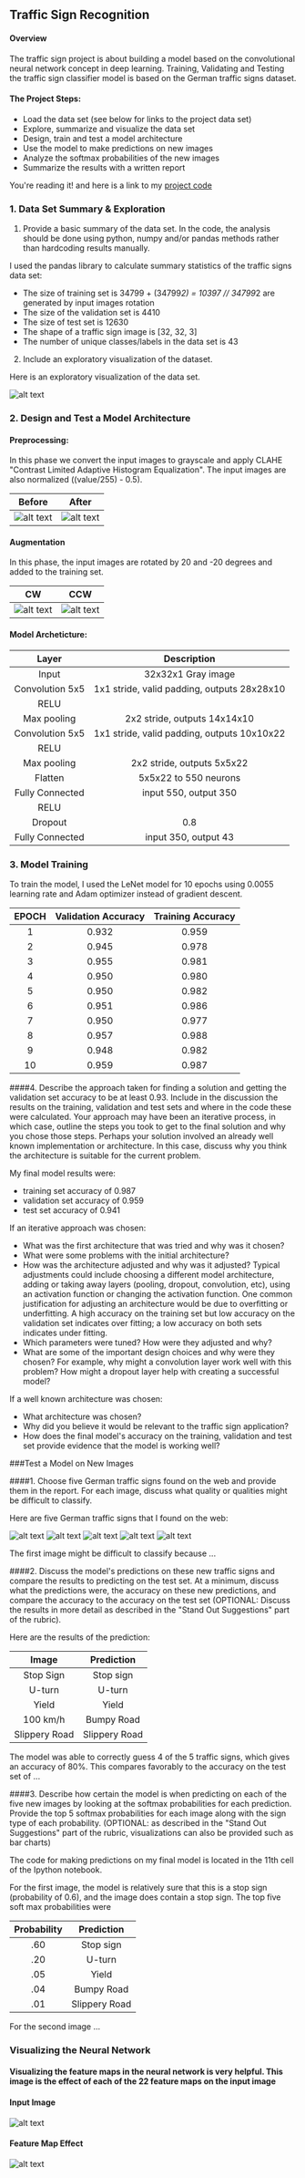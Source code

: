 ## Traffic Sign Recognition 

#### Overview

The traffic sign project is about building a model based on the convolutional neural network concept in deep learning. Training, Validating and Testing the traffic sign classifier model is based on the German traffic signs dataset. 

#### The Project Steps:
* Load the data set (see below for links to the project data set)
* Explore, summarize and visualize the data set
* Design, train and test a model architecture
* Use the model to make predictions on new images
* Analyze the softmax probabilities of the new images
* Summarize the results with a written report 

You're reading it! and here is a link to my [project code](https://github.com/AhmedMYassin/Traffic-Sign-Classifier/blob/master/Traffic_Sign_Classifier.ipynb)

### 1. Data Set Summary & Exploration

1. Provide a basic summary of the data set. In the code, the analysis should be done using python, numpy and/or pandas methods rather than hardcoding results manually.

I used the pandas library to calculate summary statistics of the traffic
signs data set:

* The size of training set is 34799 + (34799*2) = 10397 // 34799*2 are generated by input images rotation
* The size of the validation set is 4410
* The size of test set is 12630
* The shape of a traffic sign image is [32, 32, 3]
* The number of unique classes/labels in the data set is 43

2. Include an exploratory visualization of the dataset.

Here is an exploratory visualization of the data set.

![alt text](https://github.com/AhmedMYassin/Traffic-Sign-Classifier/blob/master/examples/plot_hist.png)

### 2. Design and Test a Model Architecture

#### Preprocessing: 
In this phase we convert the input images to grayscale and apply CLAHE "Contrast Limited Adaptive Histogram Equalization". The input images are also normalized ((value/255) - 0.5).

| Before			        |     After	        					| 
|:---------------------:|:---------------------------------------------:| 
| ![alt text](https://github.com/AhmedMYassin/Traffic-Sign-Classifier/blob/master/examples/dataset_ex_before.png)         		| ![alt text](https://github.com/AhmedMYassin/Traffic-Sign-Classifier/blob/master/examples/dataset_ex_After.png)   							| 

#### Augmentation
In this phase, the input images are rotated by 20 and -20 degrees and added to the training set.

| CW			        |     CCW	        					| 
|:---------------------:|:---------------------------------------------:| 
| ![alt text](https://github.com/AhmedMYassin/Traffic-Sign-Classifier/blob/master/examples/dataset_ro_after_cw.png)         		| ![alt text](https://github.com/AhmedMYassin/Traffic-Sign-Classifier/blob/master/examples/dataset_ro_after_ccw.png)   							| 

#### Model Archeticture:

| Layer         		|     Description	        					| 
|:---------------------:|:---------------------------------------------:| 
| Input         		| 32x32x1 Gray image   							| 
| Convolution 5x5     	| 1x1 stride, valid padding, outputs 28x28x10 	|
| RELU					|												|
| Max pooling	      	| 2x2 stride,  outputs 14x14x10 				|
| Convolution 5x5     	| 1x1 stride, valid padding, outputs 10x10x22 	|
| RELU					|												|
| Max pooling	      	| 2x2 stride,  outputs 5x5x22 				| 
| Flatten     	| 5x5x22 to 550 neurons 	|
| Fully Connected     	| input 550, output 350 	|
| RELU					|												|
| Dropout					|	0.8											|
| Fully Connected     	| input 350, output 43 |	 


### 3. Model Training

To train the model, I used the LeNet model for 10 epochs using 0.0055 learning rate and Adam optimizer instead of gradient descent.

| EPOCH         		|     Validation Accuracy	        					|      Training Accuracy	        					| 
|:---------------------:|:---------------------------------------------:|:---------------------------------------------:| 
| 1	      	| 0.932 				| 0.959 				|
| 2	      	| 0.945 				| 0.978 				|
| 3	      	| 0.955 				| 0.981 				|
| 4	      	| 0.950 				| 0.980 				|
| 5	      	| 0.950 				| 0.982 				|
| 6	      	| 0.951 				| 0.986 				|
| 7	      	| 0.950 				| 0.977 				|
| 8	      	| 0.957 				| 0.988 				|
| 9	      	| 0.948 				| 0.982 				|
| 10	      	| 0.959 				| 0.987 				|

####4. Describe the approach taken for finding a solution and getting the validation set accuracy to be at least 0.93. Include in the discussion the results on the training, validation and test sets and where in the code these were calculated. Your approach may have been an iterative process, in which case, outline the steps you took to get to the final solution and why you chose those steps. Perhaps your solution involved an already well known implementation or architecture. In this case, discuss why you think the architecture is suitable for the current problem.

My final model results were:
* training set accuracy of 0.987
* validation set accuracy of 0.959 
* test set accuracy of 0.941

If an iterative approach was chosen:
* What was the first architecture that was tried and why was it chosen?
* What were some problems with the initial architecture?
* How was the architecture adjusted and why was it adjusted? Typical adjustments could include choosing a different model architecture, adding or taking away layers (pooling, dropout, convolution, etc), using an activation function or changing the activation function. One common justification for adjusting an architecture would be due to overfitting or underfitting. A high accuracy on the training set but low accuracy on the validation set indicates over fitting; a low accuracy on both sets indicates under fitting.
* Which parameters were tuned? How were they adjusted and why?
* What are some of the important design choices and why were they chosen? For example, why might a convolution layer work well with this problem? How might a dropout layer help with creating a successful model?

If a well known architecture was chosen:
* What architecture was chosen?
* Why did you believe it would be relevant to the traffic sign application?
* How does the final model's accuracy on the training, validation and test set provide evidence that the model is working well?
 

###Test a Model on New Images

####1. Choose five German traffic signs found on the web and provide them in the report. For each image, discuss what quality or qualities might be difficult to classify.

Here are five German traffic signs that I found on the web:

![alt text](https://github.com/AhmedMYassin/Traffic-Sign-Classifier/blob/master/examples/DE_image0.png) ![alt text](https://github.com/AhmedMYassin/Traffic-Sign-Classifier/blob/master/examples/DE_image1.png) ![alt text](https://github.com/AhmedMYassin/Traffic-Sign-Classifier/blob/master/examples/DE_image2.png) 
![alt text](https://github.com/AhmedMYassin/Traffic-Sign-Classifier/blob/master/examples/DE_image3.png) ![alt text](https://github.com/AhmedMYassin/Traffic-Sign-Classifier/blob/master/examples/DE_image4.png)

The first image might be difficult to classify because ...

####2. Discuss the model's predictions on these new traffic signs and compare the results to predicting on the test set. At a minimum, discuss what the predictions were, the accuracy on these new predictions, and compare the accuracy to the accuracy on the test set (OPTIONAL: Discuss the results in more detail as described in the "Stand Out Suggestions" part of the rubric).

Here are the results of the prediction:

| Image			        |     Prediction	        					| 
|:---------------------:|:---------------------------------------------:| 
| Stop Sign      		| Stop sign   									| 
| U-turn     			| U-turn 										|
| Yield					| Yield											|
| 100 km/h	      		| Bumpy Road					 				|
| Slippery Road			| Slippery Road      							|


The model was able to correctly guess 4 of the 5 traffic signs, which gives an accuracy of 80%. This compares favorably to the accuracy on the test set of ...

####3. Describe how certain the model is when predicting on each of the five new images by looking at the softmax probabilities for each prediction. Provide the top 5 softmax probabilities for each image along with the sign type of each probability. (OPTIONAL: as described in the "Stand Out Suggestions" part of the rubric, visualizations can also be provided such as bar charts)

The code for making predictions on my final model is located in the 11th cell of the Ipython notebook.

For the first image, the model is relatively sure that this is a stop sign (probability of 0.6), and the image does contain a stop sign. The top five soft max probabilities were

| Probability         	|     Prediction	        					| 
|:---------------------:|:---------------------------------------------:| 
| .60         			| Stop sign   									| 
| .20     				| U-turn 										|
| .05					| Yield											|
| .04	      			| Bumpy Road					 				|
| .01				    | Slippery Road      							|


For the second image ... 

### Visualizing the Neural Network
#### Visualizing the feature maps in the neural network is very helpful. This image is the effect of each of the 22 feature maps on the input image
#### Input Image
![alt text](https://github.com/AhmedMYassin/Traffic-Sign-Classifier/blob/master/examples/visualization_image.png)
#### Feature Map Effect
![alt text](https://github.com/AhmedMYassin/Traffic-Sign-Classifier/blob/master/examples/visualization.png)



